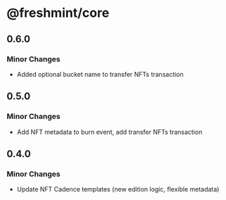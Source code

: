# @freshmint/core

## 0.6.0

### Minor Changes

- Added optional bucket name to transfer NFTs transaction

## 0.5.0

### Minor Changes

- Add NFT metadata to burn event, add transfer NFTs transaction

## 0.4.0

### Minor Changes

- Update NFT Cadence templates (new edition logic, flexible metadata)
